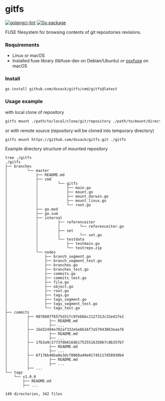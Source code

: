 # gitfs

[![golangci-lint](https://github.com/dsxack/gitfs/actions/workflows/golangci-lint.yml/badge.svg)](https://github.com/dsxack/gitfs/actions/workflows/golangci-lint.yml)
[![Go package](https://github.com/dsxack/gitfs/actions/workflows/go-test.yml/badge.svg)](https://github.com/dsxack/gitfs/actions/workflows/go-test.yml)

FUSE filesystem for browsing contents of git repositories revisions.

### Requirements

- Linux or macOS
- Installed fuse library (libfuse-dev on Debian/Ubuntu) or [osxfuse](https://osxfuse.github.io/) on macOS

### Install

```sh
go install github.com/dsxack/gitfs/cmd/gitfs@latest
```

### Usage example

with local clone of repository

```sh
gitfs mount ./path/to/local/clone/git/repository ./path/to/mount/directory
```

or with remote source (repository will be cloned into temporary directory)

```sh
gitfs mount https://github.com/dsxack/gitfs.git ./gitfs
```

Example directory structure of mounted repository

```shell
tree ./gitfs
./gitfs
├── branches
│         └── master
│             ├── README.md
│             ├── cmd
│             │         └── gitfs
│             │             ├── main.go
│             │             ├── mount.go
│             │             ├── mount_darwin.go
│             │             ├── mount_linux.go
│             │             └── root.go
│             ├── go.mod
│             ├── go.sum
│             ├── internal
│             │         ├── referenceiter
│             │         │         └── referenceiter.go
│             │         ├── set
│             │         │         └── set.go
│             │         └── testdata
│             │             ├── testmain.go
│             │             └── testrepo.zip
│             └── nodes
│                 ├── branch_segment.go
│                 ├── branch_segment_test.go
│                 ├── branches.go
│                 ├── branches_test.go
│                 ├── commits.go
│                 ├── commits_test.go
│                 ├── file.go
│                 ├── object.go
│                 ├── root.go
│                 ├── tags.go
│                 ├── tags_segment.go
│                 ├── tags_segment_test.go
│                 └── tags_test.go
├── commits
│         ├── 0876607f6575d31fc97ebbbc2127313c32ed1fe1
│         │         ├── README.md
│         │         ├── ...
│         ├── 1bd32494e702af332e5e6616f7a57943863eaa76
│         │         ├── README.md
│         │         ├── ...
│         ├── 1fb3a9c1773f0b616db1752551635067c8b35fb7
│         │         ├── README.md
│         │         ├── ...
│         ├── 6f176b46ba8e3dcf0868a49e01745117d58930b4
│         │         ├── README.md
│         │         ├── ...
│         ├── ...
└── tags
    └── v1.0.0
        ├── README.md
        ├── ...

149 directories, 342 files
```